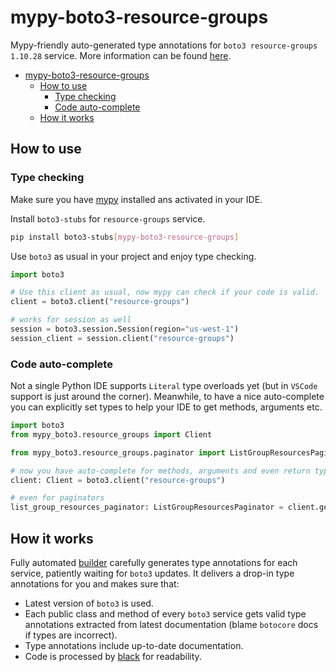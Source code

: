 # mypy-boto3-resource-groups

Mypy-friendly auto-generated type annotations for `boto3 resource-groups 1.10.28` service.
More information can be found [here](https://github.com/vemel/mypy_boto3).

- [mypy-boto3-resource-groups](#mypy-boto3-resource-groups)
  - [How to use](#how-to-use)
    - [Type checking](#type-checking)
    - [Code auto-complete](#code-auto-complete)
  - [How it works](#how-it-works)

## How to use

### Type checking

Make sure you have [mypy](https://github.com/python/mypy) installed ans activated in your IDE.

Install `boto3-stubs` for `resource-groups` service.

```bash
pip install boto3-stubs[mypy-boto3-resource-groups]
```

Use `boto3` as usual in your project and enjoy type checking.

```python
import boto3

# Use this client as usual, now mypy can check if your code is valid.
client = boto3.client("resource-groups")

# works for session as well
session = boto3.session.Session(region="us-west-1")
session_client = session.client("resource-groups")

```

### Code auto-complete

Not a single Python IDE supports `Literal` type overloads yet (but in `VSCode` support is just around the corner).
Meanwhile, to have a nice auto-complete you can explicitly set types to help your IDE to get methods, arguments etc.

```python
import boto3
from mypy_boto3.resource_groups import Client

from mypy_boto3.resource_groups.paginator import ListGroupResourcesPaginator

# now you have auto-complete for methods, arguments and even return types
client: Client = boto3.client("resource-groups")

# even for paginators
list_group_resources_paginator: ListGroupResourcesPaginator = client.get_paginator("list_group_resources")
```

## How it works

Fully automated [builder](https://github.com/vemel/mypy_boto3) carefully generates
type annotations for each service, patiently waiting for `boto3` updates. It delivers
a drop-in type annotations for you and makes sure that:

- Latest version of `boto3` is used.
- Each public class and method of every `boto3` service gets valid type annotations
  extracted from latest documentation (blame `botocore` docs if types are incorrect).
- Type annotations include up-to-date documentation.
- Code is processed by [black](https://github.com/psf/black) for readability.